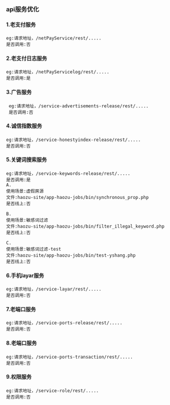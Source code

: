 ### api服务优化
	
#### 1.老支付服务
	eg:请求地址，/netPayService/rest/.....
	是否调用:否
	
#### 2.老支付日志服务
	eg:请求地址，/netPayServicelog/rest/.....
	是否调用:是
	
#### 3.广告服务
	 eg:请求地址，/service-advertisements-release/rest/.....
	 是否调用:否
#### 4.诚信指数服务
	eg:请求地址，/service-honestyindex-release/rest/.....
	是否调用:否

#### 5.关键词搜索服务 
	eg:请求地址，/service-keywords-release/rest/.....
	是否调用:是
	A.
	使用场景:虚假房源
	文件:haozu-site/app-haozu-jobs/bin/synchronous_prop.php
	是否线上:否
	
	B.
	使用场景:敏感词过滤
	文件:haozu-site/app-haozu-jobs/bin/filter_illegal_keyword.php
	是否线上:否
	
	C.
	使用场景:敏感词过滤-test
	文件:haozu-site/app-haozu-jobs/bin/test-yshang.php
	是否线上:否
	
#### 6.手机layar服务 
	eg:请求地址，/service-layar/rest/.....
	是否调用:否
	
#### 7.老端口服务
	eg:请求地址，/service-ports-release/rest/.....
	是否调用:否
	
#### 8.老端口服务
	eg:请求地址，/service-ports-transaction/rest/.....
	是否调用:否
	
#### 9.权限服务
	eg:请求地址，/service-role/rest/.....
	是否调用:否